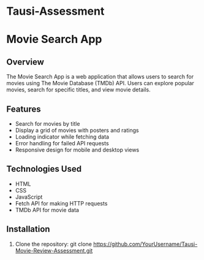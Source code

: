 # Tausi-Assessment
# Movie Search App

## Overview
The Movie Search App is a web application that allows users to search for movies using The Movie Database (TMDb) API. Users can explore popular movies, search for specific titles, and view movie details.

## Features
- Search for movies by title
- Display a grid of movies with posters and ratings
- Loading indicator while fetching data
- Error handling for failed API requests
- Responsive design for mobile and desktop views

## Technologies Used
- HTML
- CSS
- JavaScript
- Fetch API for making HTTP requests
- TMDb API for movie data

## Installation
1. Clone the repository:
   git clone https://github.com/YourUsername/Tausi-Movie-Review-Assessment.git
